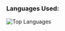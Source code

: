 <!-- ## Hi there 👋 -->

<!--
**MehtabAlamKhan/MehtabAlamKhan** is a ✨ _special_ ✨ repository because its `README.md` (this file) appears on your GitHub profile.

Here are some ideas to get you started:

- 🔭 I’m currently working on ...
- 🌱 I’m currently learning ...
- 👯 I’m looking to collaborate on ...
- 🤔 I’m looking for help with ...
- 💬 Ask me about ...
- 📫 How to reach me: ...
- ⚡ Fun fact: ...
-->

### Languages Used:
![Top Languages](https://github-readme-stats.vercel.app/api/top-langs/?username=jason5&layout=compact&langs_count=10&hide=html,css&theme=dark&bg_color=000000)

